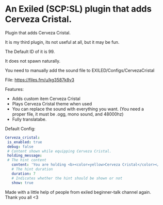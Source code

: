 # An Exiled (SCP:SL) plugin that adds Cerveza Cristal.

Plugin that adds Cerveza Cristal.

It is my third plugin, its not useful at all, but it may be fun.

The Default ID of it is 99.

It does not spawn naturally.

You need to manually add the sound file to EXILED/Configs/CervezaCristal

File: https://files.fm/u/kg3587k8v3

Features:
 - Adds custom item Cerveza Cristal
 - Plays Cerveza Cristal theme when used
 - You can replace the sound with everything you want. (You need a proper file, it must be .ogg, mono sound, and 48000hz) 
 - Fully translatabe.

 Default Config:
 ```yml 
Cerveza_cristal:
  is_enabled: true
  debug: false
  # Content shown while equipping Cerveza Cristal.
  holding_message:
  # The hint content
    content: 'You are holding <b><color=yellow>Cerveza Cristal</color></b>!'
    # The hint duration
    duration: 7
    # Indicates whether the hint should be shown or not
    show: true
 ```

 Made with a little help of people from exiled beginner-talk channel again. Thank you all <3
